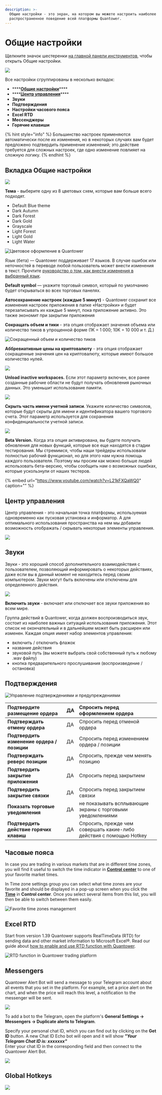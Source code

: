 ```yaml
---
description: >-
  Общие настройки - это экран, на котором вы можете настроить наиболее
  распространенное поведение всей платформы Quantower.
---
```


# Общие настройки

Щелкните значок шестеренки [на главной панели инструментов](https://app.gitbook.com/@quantower/s/quantower-ru/~/drafts/-MabubYk5qaqYBPs4dmu/general-settings/main-toolbar), чтобы открыть Общие настройки.

![](../.gitbook/assets/glavnoe-menyu.png)

Все настройки сгруппированы в несколько вкладок:

*  ****[**Общие настройки**](general-settings-1.md#vkladka-obshie-nastroiki)\*\*\*\*
*  ****[**Центр управления**](general-settings-1.md#control-center)\*\*\*\*
*  **Звуки**
*  **Подтверждения**
*  **Настройки часового пояса**
*  **Excel RTD**
*  **Мессенджеры**
*  **Горячие клавиши**

{% hint style="info" %}
Большинство настроек применяются автоматически после их изменения, но в некоторых случаях вам будет предложено подтвердить применение изменений; это действие требуется для сложных настроек, где одно изменение повлияет на сложную логику.
{% endhint %}

## Вкладка Общие настройки

![](../.gitbook/assets/obshie-nastroiki-vkladka.jpg)

**Тема** - выберите одну из 8 цветовых схем, которые вам больше всего подходят.

* Default Blue theme
* Dark Autumn
* Dark Forest
* Dark Gold
* Grayscale
* Light Forest
* Light Gold
* Light Water

![&#x426;&#x432;&#x435;&#x442;&#x43E;&#x432;&#x43E;&#x435; &#x43E;&#x444;&#x43E;&#x440;&#x43C;&#x43B;&#x435;&#x43D;&#x438;&#x435; &#x432; Quantower](../.gitbook/assets/themes.gif)

Язык \(бета\) — Quantower поддерживает 17 языков. В случае ошибок или неточностей в переводе любой пользователь может внести изменения в текст. Прочтите [руководство о том, как внести изменения в выбранный язык](https://help.quantower.com/customization/localization).

**Default symbol** — укажите торговый символ, который по умолчанию будет открываться во всех торговых панелях.

**Автосохранение настроек \(каждые 5 минут\)** - Quantower сохранит все изменения настроек приложения в папке «Настройки» и будет перезаписывать  их каждые 5 минут, пока приложение активно. Это также экономит при закрытии приложения

**Сокращать объем и тики** - эта опция отображает значения объема или количество тиков в упрощенной форме \(1K = 1 000; 10K = 10 000 и т. Д.\)

![&#x421;&#x43E;&#x43A;&#x440;&#x430;&#x449;&#x435;&#x43D;&#x43D;&#x44B;&#x439; &#x43E;&#x431;&#x44A;&#x435;&#x43C; &#x438; &#x43A;&#x43E;&#x43B;&#x438;&#x447;&#x435;&#x441;&#x442;&#x432;&#x43E; &#x442;&#x438;&#x43A;&#x43E;&#x432;](../.gitbook/assets/abbreviative-volume.png)

 **Аббревиативные  цены на криптовалюту** - эта опция отображает сокращенные значения цен на криптовалюту, которые имеют большое количество нулей.

![](../.gitbook/assets/abbreviate-cryptos.gif)

**Unload inactive workspaces.** Если этот параметр включен, все ранее созданные рабочие области не будут получать обновления рыночных данных. Это уменьшит использование памяти.

![](../.gitbook/assets/obnovlenie-rabochie-oblasti.png)

**Скрыть часть имени учетной записи**. Укажите количество символов, которые будут скрыты для имени и идентификатора вашего торгового счета. Этот параметр используется для сохранения конфиденциальности учетной записи.

![](../.gitbook/assets/image%20%28154%29.png)

**Beta Version.** Когда эта опция активирована, вы будете получать обновления для новых функций, которые все еще находятся в стадии тестирования. Мы стремимся, чтобы наши трейдеры использовали полностью рабочий функционал, но для этого нам нужна помощь каждого пользователя. Поэтому мы просим как можно больше людей использовать бета-версию, чтобы сообщить нам о возможных ошибках, которые ускользнули от наших тестеров.

{% embed url="https://www.youtube.com/watch?v=L21kFXQaWQ0" caption="" %}

## Центр управления

Центр управления - это начальная точка платформы, используемая одновременно как пусковая установка и информатор. А для оптимального использования пространства на нем мы добавили возможность отображать / скрывать некоторые элементы управления.

![](../.gitbook/assets/centr-upravleniya.jpg)

## Звуки

Звуки - это хороший способ дополнительного взаимодействия с пользователем, позволяющий информировать о некоторых действиях, даже если вы в данный момент не находитесь перед своим компьютером. Звуки могут быть включены или отключены для определенного действия.

![](../.gitbook/assets/general-settings-_-sounds.gif)

**Включить звуки** - включает или отключает все звуки приложения во всем мире.

Группа действий в Quantower, когда должен воспроизводиться звук, состоит из наиболее важных ситуаций использования приложения. Этот список не окончательный и в дальнейшем может быть расширен или изменен. Каждая опция имеет набор элементов управления:

* включить / отключить флажок
* название действия
* звуковой путь \(вы можете выбрать свой собственный путь к любому .wav файлу\)
* кнопка предварительного прослушивания \(воспроизведение / остановка\)

## Подтверждения

![&#x423;&#x43F;&#x440;&#x430;&#x432;&#x43B;&#x435;&#x43D;&#x438;&#x435; &#x43F;&#x43E;&#x434;&#x442;&#x432;&#x435;&#x440;&#x436;&#x434;&#x435;&#x43D;&#x438;&#x44F;&#x43C;&#x438; &#x438; &#x43F;&#x440;&#x435;&#x434;&#x443;&#x43F;&#x440;&#x435;&#x436;&#x434;&#x435;&#x43D;&#x438;&#x44F;&#x43C;&#x438;](../.gitbook/assets/podtverzhdeniya.jpg)

| Подтвердите размещение ордера | ДА | Спросить перед оформлением ордера |
| :--- | :--- | :--- |
| **Подтверждать отмену ордера** | ДА | Спросить перед отменой ордера |
| **Подтвердить изменение ордера / позиции** | ДА | Спросить перед изменением ордера / позиции |
| **Подтверждать реверс позиции** | ДА | Спросить, прежде чем менять позицию |
| **Подтвердить закрытие приложения** | ДА | Спросить перед закрытием |
| **Подтвердить закрытие связки** | ДА | Спросить перед закрытием связки |
| **Показать торговые уведомления** | ДА | не показывать всплывающие экраны с торговыми уведомлениями |
| **Подтвердить действие горячих клавиш**  | ДА | Спросить, прежде чем совершать какие-либо действия с помощью Hotkey |

## Часовые пояса

In case you are trading in various markets that are in different time zones, you will find it useful to switch the time indicator in [**Control center**](main-toolbar.md) to one of your favorite market times.

In Time zone settings group you can select what time zones are your favorite and should be displayed in a pop-up screen when you click the [**Time**](main-toolbar.md#time-and-time-zones) in **Control center**. Once you select several items from this list, you will then be able to switch between them easily.

![Favorite time zones management](../.gitbook/assets/image%20%2870%29.png)

## Excel RTD

Start from version 1.39 Quantower supports RealTimeData \(RTD\) for sending data and other market information to Microsoft Excel®. Read our guide about [how to enable and use RTD function with Quantower](../miscellaneous-panels/excel-rtd-trading/).

![RTD function in Quantower trading platform](../.gitbook/assets/image%20%2866%29.png)

## Messengers

Quantower Alert Bot will send a message to your Telegram account about all events that you set in the platform. For example, set a price alert on the chart, and when the price will reach this level, a notification to the messenger will be sent.

![](../.gitbook/assets/telegram-alerts.gif)

To add a bot to the Telegram, open the platform's **General Settings -&gt; Messengers -&gt; Duplicate alerts to Telegram**.

Specify your personal chat ID, which you can find out by clicking on the **Get ID** button. A new Chat ID Echo bot will open and it will show _**"Your Telegram Chat ID is: xxxxxxx"**_  
Enter your chat ID in the corresponding field and then connect to the Quantower Alert Bot.

![](../.gitbook/assets/image%20%28137%29.png)

## Global Hotkeys

![](../.gitbook/assets/image%20%2874%29.png)

